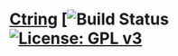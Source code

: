 # [Ctring](http://127.0.0.1:5500/template/) [![Build Status](https://travis-ci.com/ThankfulBird/ctring.svg?branch=master)[![License: GPL v3](https://img.shields.io/badge/License-GPLv3-blue.svg)](https://www.gnu.org/licenses/gpl-3.0)
